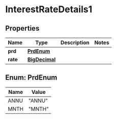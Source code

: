 

# InterestRateDetails1

## Properties

Name | Type | Description | Notes
------------ | ------------- | ------------- | -------------
**prd** | [**PrdEnum**](#PrdEnum) |  | 
**rate** | [**BigDecimal**](BigDecimal.md) |  | 



## Enum: PrdEnum

Name | Value
---- | -----
ANNU | &quot;ANNU&quot;
MNTH | &quot;MNTH&quot;



